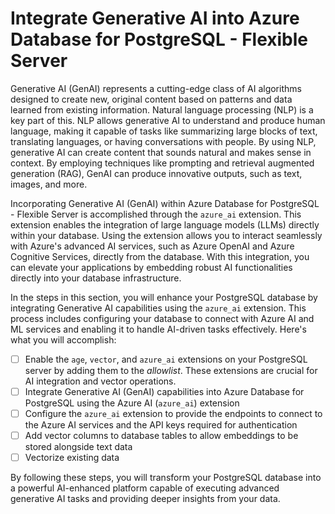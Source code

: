 # Integrate Generative AI into Azure Database for PostgreSQL - Flexible Server

Generative AI (GenAI) represents a cutting-edge class of AI algorithms designed to create new, original content based on patterns and data learned from existing information. Natural language processing (NLP) is a key part of this. NLP allows generative AI to understand and produce human language, making it capable of tasks like summarizing large blocks of text, translating languages, or having conversations with people. By using NLP, generative AI can create content that sounds natural and makes sense in context. By employing techniques like prompting and retrieval augmented generation (RAG), GenAI can produce innovative outputs, such as text, images, and more.

Incorporating Generative AI (GenAI) within Azure Database for PostgreSQL - Flexible Server is accomplished through the `azure_ai` extension. This extension enables the integration of large language models (LLMs) directly within your database. Using the extension allows you to interact seamlessly with Azure's advanced AI services, such as Azure OpenAI and Azure Cognitive Services, directly from the database. With this integration, you can elevate your applications by embedding robust AI functionalities directly into your database infrastructure.

In the steps in this section, you will enhance your PostgreSQL database by integrating Generative AI capabilities using the `azure_ai` extension. This process includes configuring your database to connect with Azure AI and ML services and enabling it to handle AI-driven tasks effectively. Here's what you will accomplish:

- [ ] Enable the `age`, `vector`, and `azure_ai` extensions on your PostgreSQL server by adding them to the _allowlist_. These extensions are crucial for AI integration and vector operations.
- [ ] Integrate Generative AI (GenAI) capabilities into Azure Database for PostgreSQL using the Azure AI (`azure_ai`) extension
- [ ] Configure the `azure_ai` extension to provide the endpoints to connect to the Azure AI services and the API keys required for authentication
- [ ] Add vector columns to database tables to allow embeddings to be stored alongside text data
- [ ] Vectorize existing data

By following these steps, you will transform your PostgreSQL database into a powerful AI-enhanced platform capable of executing advanced generative AI tasks and providing deeper insights from your data.
